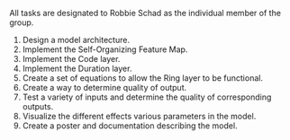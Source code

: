 All tasks are designated to Robbie Schad as the individual member of the group.
1. Design a model architecture.
2. Implement the Self-Organizing Feature Map.
3. Implement the Code layer.
4. Implement the Duration layer.
5. Create a set of equations to allow the Ring layer to be functional.
6. Create a way to determine quality of output.
7. Test a variety of inputs and determine the quality of corresponding outputs.
8. Visualize the different effects various parameters in the model.
9. Create a poster and documentation describing the model.

